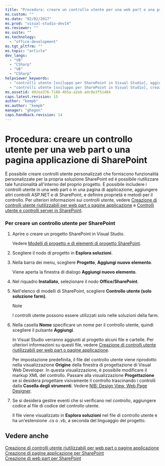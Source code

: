 ```yaml
---
title: "Procedura: creare un controllo utente per una web part o una pagina applicazione di SharePoint | Microsoft Docs"
ms.custom: ""
ms.date: "02/02/2017"
ms.prod: "visual-studio-dev14"
ms.reviewer: ""
ms.suite: ""
ms.technology: 
  - "office-development"
ms.tgt_pltfrm: ""
ms.topic: "article"
dev_langs: 
  - "VB"
  - "CSharp"
  - "VB"
  - "CSharp"
helpviewer_keywords: 
  - "controlli utente [sviluppo per SharePoint in Visual Studio], aggiunta"
  - "controlli utente [sviluppo per SharePoint in Visual Studio], creazione"
ms.assetid: 492ea376-7188-4b5a-a2eb-adc0e3f51484
caps.latest.revision: 15
author: "kempb"
ms.author: "kempb"
manager: "ghogen"
caps.handback.revision: 14
---
```

# Procedura: creare un controllo utente per una web part o una pagina applicazione di SharePoint
  È possibile creare controlli utente personalizzati che forniscono funzionalità personalizzate per la propria soluzione SharePoint ed è possibile riutilizzare tale funzionalità all'interno del proprio progetto.  È possibile includere i controlli utente in una web part o in una pagina di applicazione, aggiungere altri controlli ASP.NET e di SharePoint, e definire proprietà e metodi per il controllo.  Per ulteriori informazioni sui controlli utente, vedere [Creazione di controlli utente riutilizzabili per web part o pagine applicazione](../sharepoint/creating-reusable-controls-for-web-parts-or-application-pages.md) e [Controlli utente e controlli server in SharePoint](http://blogs.msdn.com/b/kaevans/archive/2011/04/28/user-controls-and-server-controls-in-sharepoint.aspx).  
  
### Per creare un controllo utente per SharePoint  
  
1.  Aprire o creare un progetto SharePoint in Visual Studio.  
  
     Vedere [Modelli di progetto e di elementi di progetto SharePoint](../sharepoint/sharepoint-project-and-project-item-templates.md).  
  
2.  Scegliere il nodo di progetto in **Esplora soluzioni**.  
  
3.  Nella barra dei menu, scegliere **Progetto**, **Aggiungi nuovo elemento**.  
  
     Viene aperta la finestra di dialogo **Aggiungi nuovo elemento**.  
  
4.  Nel riquadro **Installato**, selezionare il nodo **Office\/SharePoint**.  
  
5.  Nell'elenco di modelli di SharePoint, scegliere **Controllo utente \(solo soluzione farm\)**.  
  
    > [!NOTE]  
    >  I controlli utente possono essere utilizzati solo nelle soluzioni della farm.  
  
6.  Nella casella **Nome** specificare un nome per il controllo utente, quindi scegliere il pulsante **Aggiungi**.  
  
     In Visual Studio verranno aggiunti al progetto alcuni file e cartelle.  Per ulteriori informazioni su questi file, vedere [Creazione di controlli utente riutilizzabili per web part o pagine applicazione](../sharepoint/creating-reusable-controls-for-web-parts-or-application-pages.md).  
  
     Per impostazione predefinita, il file del controllo utente viene riprodotto nella visualizzazione **Origine** della finestra di progettazione di Visual Web Developer.  In questa visualizzazione, è possibile modificare il markup XML del controllo.  Passare alla visualizzazione **Progettazione** se si desidera progettare visivamente il controllo trascinando i controlli dalla **Casella degli strumenti**.  Vedere [NIB: Design View, Web Page Designer](http://msdn.microsoft.com/it-it/d8f2270a-357d-40a4-9b39-1a3f2366216d).  
  
7.  Se si desidera gestire eventi che si verificano nel controllo, aggiungere codice al file di codice del controllo utente.  
  
     Il file viene visualizzato in **Esplora soluzioni** nel file di controllo utente e ha un'estensione .cs o .vb, a seconda del linguaggio del progetto.  
  
## Vedere anche  
 [Creazione di controlli utente riutilizzabili per web part o pagine applicazione](../sharepoint/creating-reusable-controls-for-web-parts-or-application-pages.md)   
 [Creazione di pagine applicazione per SharePoint](../sharepoint/creating-application-pages-for-sharepoint.md)   
 [Creazione di web part per SharePoint](../sharepoint/creating-web-parts-for-sharepoint.md)  
  
  